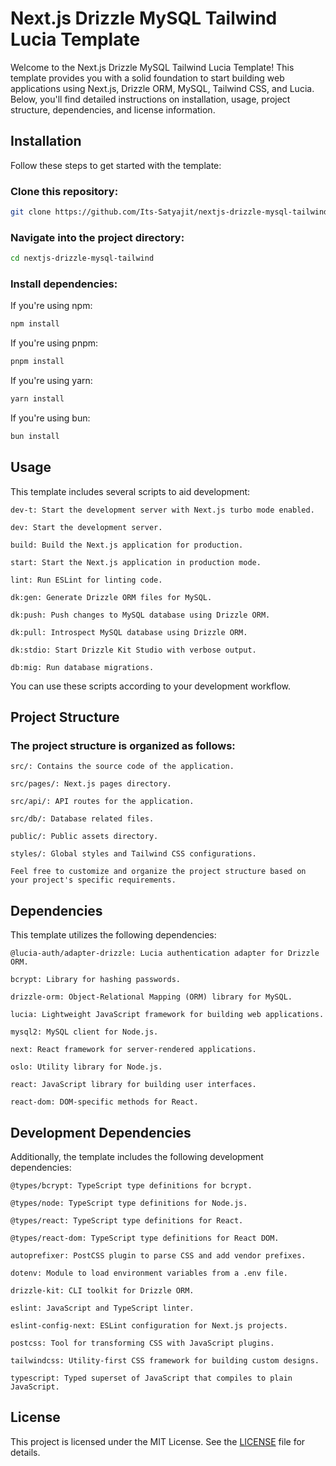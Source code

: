 # Next.js Drizzle MySQL Tailwind Lucia Template

Welcome to the Next.js Drizzle MySQL Tailwind Lucia Template! This template provides you with a solid foundation to start building web applications using Next.js, Drizzle ORM, MySQL, Tailwind CSS, and Lucia. Below, you'll find detailed instructions on installation, usage, project structure, dependencies, and license information.

## Installation

Follow these steps to get started with the template:

### Clone this repository:

```bash
git clone https://github.com/Its-Satyajit/nextjs-drizzle-mysql-tailwind.git
```

### Navigate into the project directory:

```bash
cd nextjs-drizzle-mysql-tailwind
```

### Install dependencies:

If you're using npm:

```bash
npm install
```

If you're using pnpm:

```bash
pnpm install
```

If you're using yarn:

```bash
yarn install
```

If you're using bun:

```bash
bun install
```

## Usage

This template includes several scripts to aid development:

`dev-t: Start the development server with Next.js turbo mode enabled.`

`dev: Start the development server.`

`build: Build the Next.js application for production.`

`start: Start the Next.js application in production mode.`

`lint: Run ESLint for linting code.`

`dk:gen: Generate Drizzle ORM files for MySQL.`

`dk:push: Push changes to MySQL database using Drizzle ORM.`

`dk:pull: Introspect MySQL database using Drizzle ORM.`

`dk:stdio: Start Drizzle Kit Studio with verbose output.`

`db:mig: Run database migrations.`

You can use these scripts according to your development workflow.

## Project Structure

### The project structure is organized as follows:

`src/: Contains the source code of the application.`

`src/pages/: Next.js pages directory.`

`src/api/: API routes for the application.`

`src/db/: Database related files.`

`public/: Public assets directory.`

`styles/: Global styles and Tailwind CSS configurations.`

`Feel free to customize and organize the project structure based on your project's specific requirements.`

## Dependencies

This template utilizes the following dependencies:

`@lucia-auth/adapter-drizzle: Lucia authentication adapter for Drizzle ORM.`

`bcrypt: Library for hashing passwords.`

`drizzle-orm: Object-Relational Mapping (ORM) library for MySQL.`

`lucia: Lightweight JavaScript framework for building web applications.`

`mysql2: MySQL client for Node.js.`

`next: React framework for server-rendered applications.`

`oslo: Utility library for Node.js.`

`react: JavaScript library for building user interfaces.`

`react-dom: DOM-specific methods for React.`

## Development Dependencies

Additionally, the template includes the following development dependencies:

`@types/bcrypt: TypeScript type definitions for bcrypt.`

`@types/node: TypeScript type definitions for Node.js.`

`@types/react: TypeScript type definitions for React.`

`@types/react-dom: TypeScript type definitions for React DOM.`

`autoprefixer: PostCSS plugin to parse CSS and add vendor prefixes.`

`dotenv: Module to load environment variables from a .env file.`

`drizzle-kit: CLI toolkit for Drizzle ORM.`

`eslint: JavaScript and TypeScript linter.`

`eslint-config-next: ESLint configuration for Next.js projects.`

`postcss: Tool for transforming CSS with JavaScript plugins.`

`tailwindcss: Utility-first CSS framework for building custom designs.`

`typescript: Typed superset of JavaScript that compiles to plain JavaScript.`

## License

This project is licensed under the MIT License. See the [LICENSE](https://github.com/Its-Satyajit/nextjs-drizzle-mysql-tailwind/blob/main/LICENSE) file for details.
